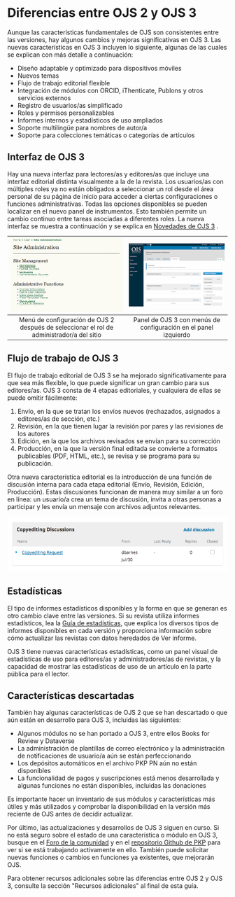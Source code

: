 # Diferencias entre OJS 2 y OJS 3

Aunque las características fundamentales de OJS son consistentes entre las versiones, hay algunos cambios y mejoras significativas en OJS 3. Las nuevas características en OJS 3 incluyen lo siguiente, algunas de las cuales se explican con más detalle a continuación:

- Diseño adaptable y optimizado para dispositivos móviles
- Nuevos temas
- Flujo de trabajo editorial flexible
- Integración de módulos con ORCID, iThenticate, Publons y otros servicios externos
- Registro de usuarios/as simplificado
- Roles y permisos personalizables
- Informes internos y estadísticos de uso ampliados
- Soporte multilingüe para nombres de autor/a
- Soporte para colecciones temáticas o categorías de artículos

## Interfaz de OJS 3

Hay una nueva interfaz para lectores/as y editores/as que incluye una interfaz editorial distinta visualmente a la de la revista. Los usuarios/as con múltiples roles ya no están obligados a seleccionar un rol desde el área personal de su página de inicio para acceder a ciertas configuraciones o funciones administrativas. Todas las opciones disponibles se pueden localizar en el nuevo panel de instrumentos. Esto también permite un cambio continuo entre tareas asociadas a diferentes roles. La nueva interfaz se muestra a continuación y se explica en [Novedades de OJS 3](https://docs.pkp.sfu.ca/learning-ojs/es/introduction#novedades-en-ojs-31) .

![](./assets/ojs-2-settings.png) | ![](./assets/ojs-3-dashboard.png)
:---: | :---:
Menú de configuración de OJS 2 después de seleccionar el rol de administrador/a del sitio | Panel de OJS 3 con menús de configuración en el panel izquierdo

## Flujo de trabajo de OJS 3

El flujo de trabajo editorial de OJS 3 se ha mejorado significativamente para que sea más flexible, lo que puede significar un gran cambio para sus editores/as. OJS 3 consta de 4 etapas editoriales, y cualquiera de ellas se puede omitir fácilmente:

1. Envío, en la que se tratan los envíos nuevos (rechazados, asignados a editores/as de sección, etc.)
2. Revisión, en la que tienen lugar la revisión por pares y las revisiones de los autores
3. Edición, en la que los archivos revisados se envían para su corrección
4. Producción, en la que la versión final editada se convierte a formatos publicables (PDF, HTML, etc.), se revisa y se programa para su publicación.

Otra nueva característica editorial es la introducción de una función de discusión interna para cada etapa editorial (Envío, Revisión, Edición, Producción). Estas discusiones funcionan de manera muy similar a un foro en línea: un usuario/a crea un tema de discusión, invita a otras personas a participar y les envía un mensaje con archivos adjuntos relevantes.

![](./assets/ojs-3-discussions.png)

## Estadísticas

El tipo de informes estadísticos disponibles y la forma en que se generan es otro cambio clave entre las versiones. Si su revista utiliza informes estadísticos, lea la [Guía de estadísticas](https://docs.pkp.sfu.ca/admin-guide/en/statistics), que explica los diversos tipos de informes disponibles en cada versión y proporciona información sobre cómo actualizar las revistas con datos heredados de Ver informe.

OJS 3 tiene nuevas características estadísticas, como un panel visual de estadísticas de uso para editores/as y administradores/as de revistas, y la capacidad de mostrar las estadísticas de uso de un artículo en la parte pública para el lector.

## Características descartadas

También hay algunas características de OJS 2 que se han descartado o que aún están en desarrollo para OJS 3, incluidas las siguientes:

- Algunos módulos no se han portado a OJS 3, entre ellos Books for Review y Dataverse
- La administración de plantillas de correo electrónico y la administración de notificaciones de usuario/a aún se están perfeccionando
- Los depósitos automáticos en el archivo PKP PN aún no están disponibles
- La funcionalidad de pagos y suscripciones está menos desarrollada y algunas funciones no están disponibles, incluidas las donaciones

Es importante hacer un inventario de sus módulos y características más útiles y más utilizados y comprobar la disponibilidad en la versión más reciente de OJS antes de decidir actualizar.

Por último, las actualizaciones y desarrollos de OJS 3 siguen en curso. Si no está seguro sobre el estado de una característica o módulo en OJS 3, busque en el [Foro de la comunidad](https://forum.pkp.sfu.ca/) y en el [repositorio Github de PKP](https://github.com/pkp/pkp-lib/issues) para ver si se está trabajando activamente en ello. También puede solicitar nuevas funciones o cambios en funciones ya existentes, que mejorarán OJS.

Para obtener recursos adicionales sobre las diferencias entre OJS 2 y OJS 3, consulte la sección "Recursos adicionales" al final de esta guía.
